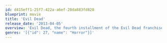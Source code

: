 ```yaml
---
id: d415eff1-25f7-422a-a6ef-20da883fd828
blueprint: movie
title: 'Evil Dead'
release_date: '2013-04-05'
overview: 'Evil Dead, the fourth installment of the Evil Dead franchise, serving as both a reboot and as a loose continuation of the series, features Mia, a young woman struggling with sobriety, heads to a remote cabin with a group of friends where the discovery of a Book of the Dead unwittingly summon up dormant demons which possess the youngsters one by one.'
genres: '[{"id": 27, "name": "Horror"}]'
---
```

